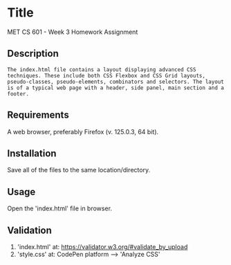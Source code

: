 # Title
 
MET CS 601 - Week 3 Homework Assignment


## Description

	The index.html file contains a layout displaying advanced CSS techniques. These include both CSS Flexbox and CSS Grid layouts, pseudo-classes, pseudo-elements, combinators and selectors. The layout is of a typical web page with a header, side panel, main section and a footer.
 

## Requirements

A web browser, preferably Firefox (v. 125.0.3, 64 bit).


## Installation

 Save all of the files to the same location/directory.  


## Usage

 Open the 'index.html' file in browser.


## Validation

 1) 'index.html' at: https://validator.w3.org/#validate_by_upload
 2) 'style.css' at: CodePen platform --> 'Analyze CSS'
 
